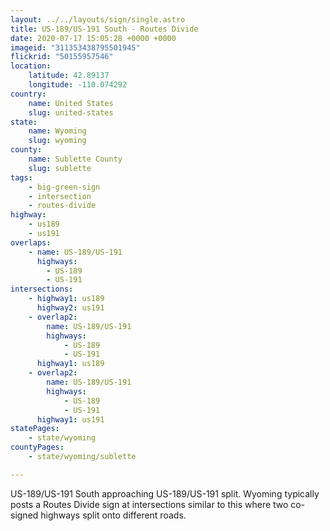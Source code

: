 ```yaml
---
layout: ../../layouts/sign/single.astro
title: US-189/US-191 South - Routes Divide
date: 2020-07-17 15:05:28 +0000 +0000
imageid: "311353438795501945"
flickrid: "50155957546"
location:
    latitude: 42.89137
    longitude: -110.074292
country:
    name: United States
    slug: united-states
state:
    name: Wyoming
    slug: wyoming
county:
    name: Sublette County
    slug: sublette
tags:
    - big-green-sign
    - intersection
    - routes-divide
highway:
    - us189
    - us191
overlaps:
    - name: US-189/US-191
      highways:
        - US-189
        - US-191
intersections:
    - highway1: us189
      highway2: us191
    - overlap2:
        name: US-189/US-191
        highways:
            - US-189
            - US-191
      highway1: us189
    - overlap2:
        name: US-189/US-191
        highways:
            - US-189
            - US-191
      highway1: us191
statePages:
    - state/wyoming
countyPages:
    - state/wyoming/sublette

---
```

US-189/US-191 South approaching US-189/US-191 split.  Wyoming typically posts a Routes Divide sign at intersections similar to this where two co-signed highways split onto different roads.
